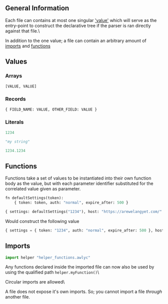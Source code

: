 ## General Information

Each file can contains at most one singular ['value'](#Values) which will serve as the entry-point to construct the declarative tree if the parser is ran directly against that file.\

In addition to the one value; a file can contain an arbitrary amount of [imports](#Imports) and [functions](#Functions)

## Values

### Arrays

```python
[VALUE, VALUE]
```

### Records

```python
{ FIELD_NAME: VALUE, OTHER_FIELD: VALUE }
```

### Literals

```python
1234
```

```python
"my string"
```

```python
1234.1234
```

## Functions

Functions take a set of values to be instantiated into their own function body as the value, but with each parameter identifier substituted for the correlated value given as parameter. 

```python
fn defaultSettings(token):
    { token: token, auth: "normal", expire_after: 500 }

{ settings: defaultSettings("1234"), host: "https://arewelangyet.com/" }
```

Would construct the following value

```python
{ settings = { token: "1234", auth: "normal", expire_after: 500 }, host: "https://arewelangyet.com/" }
```

## Imports

```python
import helper "helper_functions.awlyc"
```

Any functions declared inside the imported file can now also be used by using the qualified path `helper.myFunction()`\
  
Circular imports are allowed\
  
A file does not expose it's own imports. So; you cannot import a file *through* another file.
